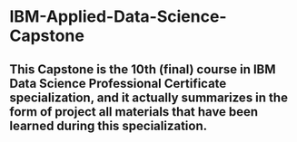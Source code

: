 # IBM-Applied-Data-Science-Capstone
## This Capstone is the 10th (final) course in IBM Data Science Professional Certificate specialization, and it actually summarizes in the form of project all materials that have been learned during this specialization.
